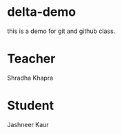 # delta-demo
this is a demo for git and github class.

# Teacher 
Shradha Khapra

# Student
Jashneer Kaur
